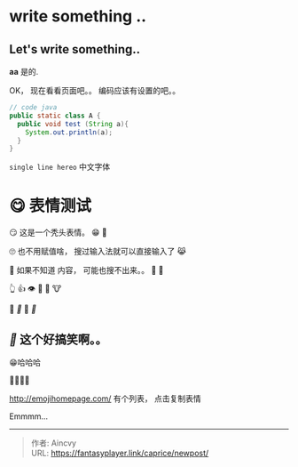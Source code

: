 # write something .. 


## Let's write something..

**aa** 是的.

OK， 现在看看页面吧。。  编码应该有设置的吧。。





```java
// code java
public static class A {
  public void test (String a){
    System.out.println(a);
  }
}
```



`single line hereo`  中文字体





# 😋   表情测试



😏  这是一个秃头表情。  😁      🤣



🙄   也不用赋值啥， 搜过输入法就可以直接输入了  😹

🙈  如果不知道 内容， 可能也搜不出来。。  🤥   👶



👆     👍   👁      🤝   🙏    🐮



🌚  <i>🌚</i>   **🌚**   *🌚*  



## *🌚*   这个好搞笑啊。。 

😁哈哈哈   



🎉🎉🎉🎉   

http://emojihomepage.com/    有个列表， 点击复制表情  



Emmmm... 





---

> 作者: Aincvy  
> URL: https://fantasyplayer.link/caprice/newpost/  

